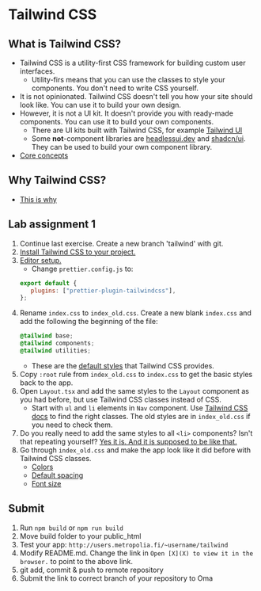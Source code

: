 # Tailwind CSS

## What is Tailwind CSS?

- Tailwind CSS is a utility-first CSS framework for building custom user interfaces.
    - Utility-firs means that you can use the classes to style your components. You don't need to write CSS yourself.
- It is not opinionated. Tailwind CSS doesn't tell you how your site should look like. You can use it to build your own
  design.
- However, it is not a UI kit. It doesn't provide you with ready-made components. You can use it to build your own
  components.
    - There are UI kits built with Tailwind CSS, for example [Tailwind UI](https://tailwindui.com/)
    - Some **not**-component libraries are [headlessui.dev](https://headlessui.dev/)
      and [shadcn/ui](https://ui.shadcn.com/). They can be used to build your own component library.
- [Core concepts](https://tailwindcss.com/docs/utility-first)

## Why Tailwind CSS?

- [This is why](https://www.youtube.com/watch?v=t-eR4hA7obg)

## Lab assignment 1

1. Continue last exercise. Create a new branch 'tailwind' with git.
2. [Install Tailwind CSS to your project.](https://tailwindcss.com/docs/guides/vite#react)
3. [Editor setup.](https://tailwindcss.com/docs/editor-setup)
    - Change `prettier.config.js` to:
    ```js
    export default {
       plugins: ["prettier-plugin-tailwindcss"],
    };
    ```
4. Rename `index.css` to `index_old.css`. Create a new blank `index.css` and add the following the beginning of the
   file:
    ```css
    @tailwind base;
    @tailwind components;
    @tailwind utilities;
    ```
    - These are the [default styles](https://tailwindcss.com/docs/preflight) that Tailwind CSS provides.
5. Copy `:root` rule from `index_old.css` to `index.css` to get the basic styles back to the app.
6. Open `Layout.tsx` and add the same styles to the `Layout` component as you had before, but use Tailwind CSS classes
   instead of CSS.
    - Start with `ul` and `li` elements in `Nav` component. Use [Tailwind CSS docs](https://tailwindcss.com/docs) to
      find the right classes. The old styles are in `index_old.css` if you need to check them.
7. Do you really need to add the same styles to all `<li>` components? Isn't that repeating
   yourself? [Yes it is. And it is supposed to be like that.](https://tailwindcss.com/docs/reusing-styles#/dashboard)
8. Go through `index_old.css` and make the app look like it did before with Tailwind CSS classes.
    - [Colors](https://tailwindcolor.com/)
    - [Default spacing](https://tailwindcss.com/docs/customizing-spacing#default-spacing-scale)
    - [Font size](https://tailwindcss.com/docs/font-size)

## Submit

1. Run `npm build` or `npm run build`
2. Move build folder to your public_html
3. Test your app: `http://users.metropolia.fi/~username/tailwind`
4. Modify README.md. Change the link in `Open [X](X) to view it in the browser.` to point to the above link.
5. git add, commit & push to remote repository
6. Submit the link to correct branch of your repository to Oma
